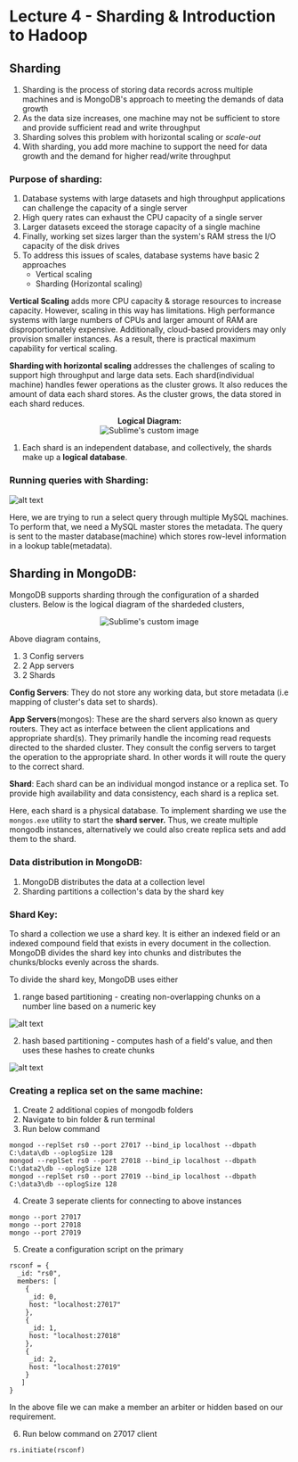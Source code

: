# Lecture 4 - Sharding & Introduction to Hadoop

## Sharding

1. Sharding is the process of storing data records across multiple machines and is MongoDB's approach to meeting the demands of data growth
2. As the data size increases, one machine may not be sufficient to store and provide sufficient read and write throughput
3. Sharding solves this problem with horizontal scaling or *scale-out*
4. With sharding, you add more machine to support the need for data growth and the demand for higher read/write throughput

### Purpose of sharding:

1. Database systems with large datasets and high throughput applications can challenge the capacity of a single server
2. High query rates can exhaust the CPU capacity of a single server
3. Larger datasets exceed the storage capacity of a single machine
4. Finally, working set sizes larger than the system's RAM stress the I/O capacity of the disk drives
5. To address this issues of scales, database systems have basic 2 approaches
    - Vertical scaling
    - Sharding (Horizontal scaling)

**Vertical Scaling** adds more CPU capacity & storage resources to increase capacity. However, scaling in this way has limitations. High performance systems with large numbers of CPUs and larger amount of RAM are disproportionately expensive. Additionally, cloud-based providers may only provision smaller instances. As a result, there is practical maximum capability for vertical scaling.

**Sharding with horizontal scaling** addresses the challenges of scaling to support high throughput and large data sets. Each shard(individual machine) handles fewer operations as the cluster grows. It also reduces the amount of data each shard stores. As the cluster grows, the data stored in each shard reduces.

<p align="center">
<b>Logical Diagram:</b></br>
    <img src="https://github.com/tambeani/INFO7250---Engineering-of-Big-Data-Systems/blob/main/screenshots/lec04_master_shards.png?raw=true" alt="Sublime's custom image"/>
</p>


1. Each shard is an independent database, and collectively, the shards make up a **logical database**.

### Running queries with Sharding:

![alt text](https://github.com/tambeani/INFO7250---Engineering-of-Big-Data-Systems/blob/main/screenshots/lec04_master.png?raw=true)

Here, we are trying to run a select query through multiple MySQL machines. To perform that, we need a MySQL master stores the metadata. The query is sent to the master database(machine) which stores row-level information in a lookup table(metadata).

## Sharding in MongoDB:

MongoDB supports sharding through the configuration of a sharded clusters. Below is the logical diagram of the shardeded clusters,

<p align="center">
    <img src="https://github.com/tambeani/INFO7250---Engineering-of-Big-Data-Systems/blob/main/screenshots/lec04_cluster_shards.png?raw=true" alt="Sublime's custom image"/>
</p>

Above diagram contains,
1. 3 Config servers
2. 2 App servers
3. 2 Shards

**Config Servers**: They do not store any working data, but store metadata (i.e mapping of cluster's data set to shards).

**App Servers**(mongos): These are the shard servers also known as query routers. They act as interface between the client applications and appropriate shard(s). They primarily handle the incoming read requests directed to the sharded cluster. They consult the config servers to target the operation to the appropriate shard. In other words it will route the query to the correct shard. 

**Shard**: Each shard can be an individual mongod instance or a replica set. To provide high availability and data consistency, each shard is a replica set.


Here, each shard is a physical database. To implement sharding we use the `mongos.exe` utility to start the **shard server.** Thus, we create multiple mongodb instances, alternatively we could also create replica sets and add them to the shard.  

### Data distribution in MongoDB:

1. MongoDB distributes the data at a collection level
2. Sharding partitions a collection's data by the shard key

### Shard Key:

To shard a collection we use a shard key. It is either an indexed field or an indexed compound field that exists in every document in the collection. MongoDB divides the shard key into chunks and distributes the chunks/blocks evenly across the shards. 

To divide the shard key, MongoDB uses either
1. range based partitioning - creating non-overlapping chunks on a number line based on a numeric key

![alt text](https://github.com/tambeani/INFO7250---Engineering-of-Big-Data-Systems/blob/main/screenshots/lec04_range_based_partitioning.png?raw=true)

2. hash based partitioning - computes hash of a field's value, and then uses these hashes to create chunks

![alt text](https://github.com/tambeani/INFO7250---Engineering-of-Big-Data-Systems/blob/main/screenshots/lec04_hash_based_partitioning.png?raw=true)





### Creating a replica set on the same machine:

1. Create 2 additional copies of mongodb folders
2. Navigate to bin folder & run terminal
3. Run below command

```
mongod --replSet rs0 --port 27017 --bind_ip localhost --dbpath C:\data\db --oplogSize 128
mongod --replSet rs0 --port 27018 --bind_ip localhost --dbpath C:\data2\db --oplogSize 128
mongod --replSet rs0 --port 27019 --bind_ip localhost --dbpath C:\data3\db --oplogSize 128
```

4. Create 3 seperate clients for connecting to above instances

```
mongo --port 27017
mongo --port 27018
mongo --port 27019
```

5. Create a configuration script on the primary

```
rsconf = {
  _id: "rs0",
  members: [
    {
     _id: 0,
     host: "localhost:27017"
    },
    {
     _id: 1,
     host: "localhost:27018"
    },
    {
     _id: 2,
     host: "localhost:27019"
    }
   ]
}
```
In the above file we can make a member an arbiter or hidden based on our requirement.

6. Run below command on 27017 client

```
rs.initiate(rsconf)
```

